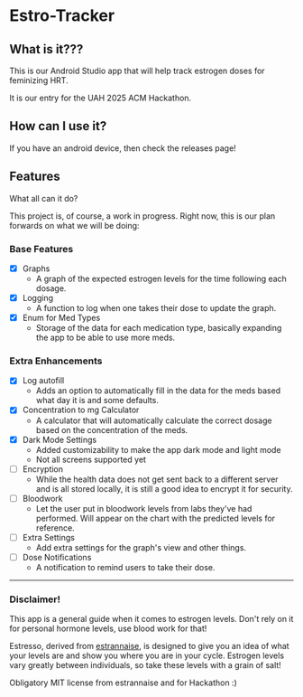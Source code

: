 # Estro-Tracker

## What is it???
This is our Android Studio app that will help track estrogen doses for feminizing HRT.

It is our entry for the UAH 2025 ACM Hackathon.

## How can I use it?
If you have an android device, then check the releases page!

## Features
What all can it do? 

This project is, of course, a work in progress. 
Right now, this is our plan forwards on what we will be doing:

### Base Features
- [x] Graphs
  - A graph of the expected estrogen levels for the time following each dosage.
- [x] Logging
  - A function to log when one takes their dose to update the graph.
- [x] Enum for Med Types
  - Storage of the data for each medication type, basically expanding the app to be able to use more meds.

### Extra Enhancements
- [x] Log autofill
  - Adds an option to automatically fill in the data for the meds based what day it is and some defaults.
- [x] Concentration to mg Calculator
  - A calculator that will automatically calculate the correct dosage based on the concentration of the meds.
- [x] Dark Mode Settings
  - Added customizability to make the app dark mode and light mode
  - Not all screens supported yet
- [ ] Encryption
  - While the health data does not get sent back to a different server and is all stored locally, it is still a good idea to encrypt it for security.
- [ ] Bloodwork
  - Let the user put in bloodwork levels from labs they've had performed. Will appear on the chart with the predicted levels for reference.
- [ ] Extra Settings
  - Add extra settings for the graph's view and other things.
- [ ] Dose Notifications
  - A notification to remind users to take their dose.

---
### Disclaimer!
This app is a general guide when it comes to estrogen levels. Don't rely on it for personal hormone levels, use blood work for that!

Estresso, derived from [estrannaise](https://estrannai.se/), is designed to give you an idea of what your levels are and show you where you are in your cycle. Estrogen levels vary greatly between individuals, so take these levels with a grain of salt!

Obligatory MIT license from estrannaise and for Hackathon :)

